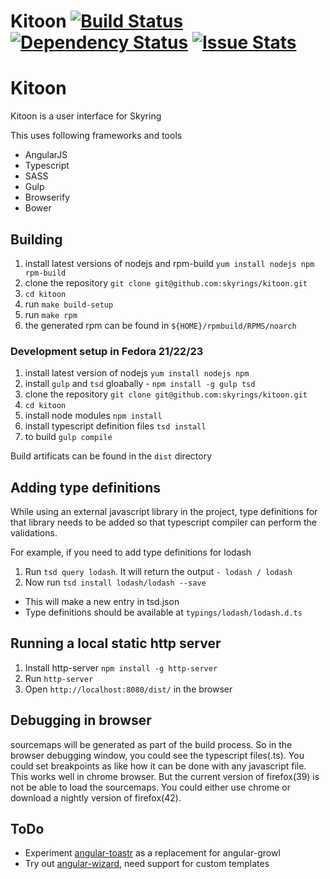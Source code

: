# Kitoon [![Build Status](https://travis-ci.org/skyrings/kitoon.svg?branch=master)](https://travis-ci.org/skyrings/kitoon) [![Dependency Status](https://david-dm.org/skyrings/kitoon.svg)](https://david-dm.org/skyrings/kitoon) [![Issue Stats](http://issuestats.com/github/skyrings/kitoon/badge/pr?style=flat)](http://issuestats.com/github/skyrings/kitoon)

# Kitoon
Kitoon is a user interface for Skyring

This uses following frameworks and tools
* AngularJS
* Typescript
* SASS
* Gulp
* Browserify
* Bower

## Building
1. install latest versions of nodejs and rpm-build `yum install nodejs npm rpm-build`
2. clone the repository `git clone git@github.com:skyrings/kitoon.git`
3. `cd kitoon`
4. run `make build-setup`
5. run `make rpm`
6. the generated rpm can be found in `${HOME}/rpmbuild/RPMS/noarch`

### Development setup in Fedora 21/22/23
1. install latest version of nodejs `yum install nodejs npm`
2. install `gulp` and `tsd` gloabally - `npm install -g gulp tsd`
3. clone the repository `git clone git@github.com:skyrings/kitoon.git`
4. `cd kitoon`
5. install node modules `npm install`
6. install typescript definition files `tsd install`
7. to build `gulp compile`

Build artificats can be found in the `dist` directory

## Adding type definitions
While using an external javascript library in the project, type definitions for that library needs to be added so that typescript compiler can perform the validations. 

For example, if you need to add type definitions for lodash

1. Run `tsd query lodash`. It will return the output `- lodash / lodash`
2. Now run `tsd install lodash/lodash --save`
  - This will make a new entry in tsd.json
  - Type definitions should be available at `typings/lodash/lodash.d.ts`

## Running a local static http server
1. Install http-server `npm install -g http-server`
2. Run `http-server`
3. Open `http://localhost:8080/dist/` in the browser

## Debugging in browser
sourcemaps will be generated as part of the build process. So in the browser debugging window, you could see the typescript files(.ts). 
You could set breakpoints as like how it can be done with any javascript file. This works well in chrome browser. But the current version 
of firefox(39) is not be able to load the sourcemaps. You could either use chrome or download a nightly version of firefox(42).

## ToDo
* Experiment [angular-toastr](https://github.com/Foxandxss/angular-toastr) as a replacement for angular-growl
* Try out [angular-wizard](https://github.com/mgonto/angular-wizard), need support for custom templates
